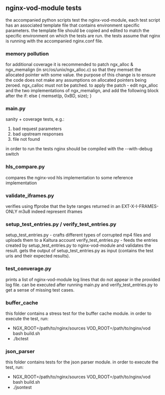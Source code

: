 ## nginx-vod-module tests

the accompanied python scripts test the nginx-vod-module, each test script has an associated template file
that contains environment specific parameters. the template file should be copied and edited to match the 
specific environment on which the tests are run.
the tests assume that nginx is running with the accompanied nginx.conf file.

### memory pollution

for additional coverage it is recommended to patch ngx_alloc & ngx_memalign (in src/os/unix/ngx_alloc.c)
so that they memset the allocated pointer with some value. the purpose of this change is to ensure the
code does not make any assumptions on allocated pointers being zeroed. ngx_calloc must not be patched.
to apply the patch - edit ngx_alloc and the two implementations of ngx_memalign, and add the following
block after the if:
    else {
        memset(p, 0xBD, size);
    }

### main.py

sanity + coverage tests, e.g.:
  1. bad request parameters
  2. bad upstream responses
  3. file not found

in order to run the tests nginx should be compiled with the --with-debug switch
  
### hls_compare.py

compares the nginx-vod hls implementation to some reference implementation

### validate_iframes.py

verifies using ffprobe that the byte ranges returned in an EXT-X-I-FRAMES-ONLY m3u8 indeed represent iframes

### setup_test_entries.py / verify_test_entries.py

setup_test_entries.py - crafts different types of corrupted mp4 files and uploads them to a Kaltura account
verify_test_entries.py - feeds the entries created by setup_test_entries.py to nginx-vod-module and validates the result.
	gets the output of setup_test_entries.py as input (contains the test uris and their expected results).

### test_converage.py

prints a list of nginx-vod-module log lines that do not appear in the provided log file.
can be executed after running main.py and verify_test_entries.py to get a sense of missing test cases.

### buffer_cache

this folder contains a stress test for the buffer cache module. in order to execute the test, run:
 * NGX_ROOT=/path/to/nginx/sources VOD_ROOT=/path/to/nginx/vod bash build.sh
 * ./bctest

### json_parser

this folder contains tests for the json parser module. in order to execute the test, run:
 * NGX_ROOT=/path/to/nginx/sources VOD_ROOT=/path/to/nginx/vod bash build.sh
 * ./jsontest

